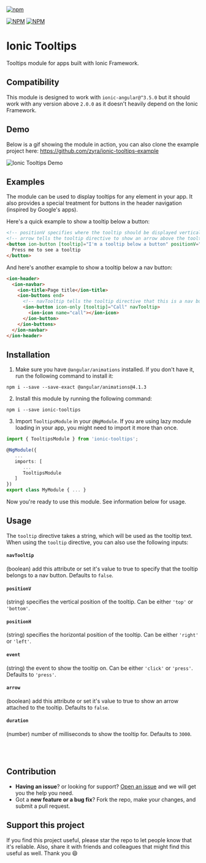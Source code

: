 [![npm](https://img.shields.io/npm/l/express.svg)](https://www.npmjs.com/package/ionic-tooltips/)

[![NPM](https://nodei.co/npm/ionic-tooltips.png?stars&downloads)](https://nodei.co/npm/ionic-tooltips/)
[![NPM](https://nodei.co/npm-dl/ionic-tooltips.png?months=6&height=2)](https://nodei.co/npm/ionic-tooltips/)

# Ionic Tooltips
Tooltips module for apps built with Ionic Framework.

## Compatibility
This module is designed to work with `ionic-angular@^3.5.0` but it should work with any version above `2.0.0` as it doesn't heavily depend on the Ionic Framework.

## Demo
Below is a gif showing the module in action, you can also clone the example project here: https://github.com/zyra/ionic-tooltips-example

![Ionic Tooltips Demo](https://github.com/zyra/ionic-tooltips-example/blob/master/ionic-tooltips.gif?raw=true)

## Examples

The module can be used to display tooltips for any element in your app. It also provides a special treatment for buttons in the header navigation (inspired by Google's apps).

Here's a quick example to show a tooltip below a button:
```html
<!-- positionV specifies where the tooltip should be displayed vertically, can be either top or bottom -->
<!-- arrow tells the tooltip directive to show an arrow above the tooltip box -->
<button ion-button [tooltip]="I'm a tooltip below a button" positionV="bottom" arrow>
  Press me to see a tooltip
</button>
```

And here's another example to show a tooltip below a nav button:
```html
<ion-header>
  <ion-navbar>
    <ion-title>Page title</ion-title>
    <ion-buttons end>
      <!-- navTooltip tells the tooltip directive that this is a nav button -->
      <ion-button icon-only [tooltip]="Call" navTooltip>
        <ion-icon name="call"></ion-icon>
      </ion-button>
    </ion-buttons>
  </ion-navbar>
</ion-header>
```

## Installation
1. Make sure you have `@angular/animations` installed. If you don't have it, run the following command to install it:
```shell
npm i --save --save-exact @angular/animations@4.1.3
```
2. Install this module by running the following command:
```shell
npm i --save ionic-tooltips
```
3. Import `TooltipsModule` in your `@NgModule`. If you are using lazy module loading in your app, you might need to import it more than once.
```ts
import { TooltipsModule } from 'ionic-tooltips';

@NgModule({
   ...
   imports: [
      ...
      TooltipsModule
   ]
})
export class MyModule { ... }
```

Now you're ready to use this module. See information below for usage.

## Usage

The `tooltip` directive takes a string, which will be used as the tooltip text. When using the `tooltip` directive, you can also use the following inputs:

#### `navTooltip`
(boolean) add this attribute or set it's value to true to specify that the tooltip belongs to a nav button. Defaults to `false`.

#### `positionV`
(string) specifies the vertical position of the tooltip. Can be either `'top'` or `'bottom'`.

#### `positionH`
(string) specifies the horizontal position of the tooltip. Can be either `'right'` or `'left'`.

#### `event`
(string) the event to show the tooltip on. Can be either `'click'` or `'press'`. Defaults to `'press'`.

#### `arrow`
(boolean) add this attribute or set it's value to true to show an arrow attached to the tooltip. Defaults to `false`.

#### `duration`
(number) number of milliseconds to show the tooltip for. Defaults to `3000`.

<br><br>
## Contribution
- **Having an issue**? or looking for support? [Open an issue](https://github.com/zyra/ionic-tooltips/issues/new) and we will get you the help you need.
- Got a **new feature or a bug fix**? Fork the repo, make your changes, and submit a pull request.

## Support this project
If you find this project useful, please star the repo to let people know that it's reliable. Also, share it with friends and colleagues that might find this useful as well. Thank you :smile:
